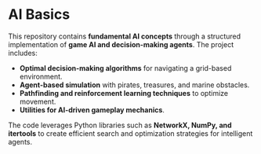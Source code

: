 # AI Basics

This repository contains **fundamental AI concepts** through a structured implementation of **game AI and decision-making agents**. The project includes:
- **Optimal decision-making algorithms** for navigating a grid-based environment.
- **Agent-based simulation** with pirates, treasures, and marine obstacles.
- **Pathfinding and reinforcement learning techniques** to optimize movement.
- **Utilities for AI-driven gameplay mechanics**.

The code leverages Python libraries such as **NetworkX, NumPy, and itertools** to create efficient search and optimization strategies for intelligent agents.
